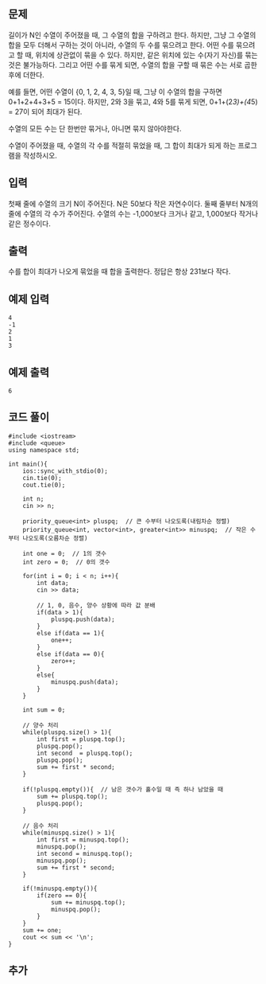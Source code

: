 ## 문제 
길이가 N인 수열이 주어졌을 때, 그 수열의 합을 구하려고 한다. 하지만, 그냥 그 수열의 합을 모두 더해서 구하는 것이 아니라, 수열의 두 수를 묶으려고 한다. 어떤 수를 묶으려고 할 때, 위치에 상관없이 묶을 수 있다. 하지만, 같은 위치에 있는 수(자기 자신)를 묶는 것은 불가능하다. 그리고 어떤 수를 묶게 되면, 수열의 합을 구할 때 묶은 수는 서로 곱한 후에 더한다.

예를 들면, 어떤 수열이 {0, 1, 2, 4, 3, 5}일 때, 그냥 이 수열의 합을 구하면 0+1+2+4+3+5 = 15이다. 하지만, 2와 3을 묶고, 4와 5를 묶게 되면, 0+1+(2*3)+(4*5) = 27이 되어 최대가 된다.

수열의 모든 수는 단 한번만 묶거나, 아니면 묶지 않아야한다.

수열이 주어졌을 때, 수열의 각 수를 적절히 묶었을 때, 그 합이 최대가 되게 하는 프로그램을 작성하시오.
## 입력
첫째 줄에 수열의 크기 N이 주어진다. N은 50보다 작은 자연수이다. 둘째 줄부터 N개의 줄에 수열의 각 수가 주어진다. 수열의 수는 -1,000보다 크거나 같고, 1,000보다 작거나 같은 정수이다.


## 출력
수를 합이 최대가 나오게 묶었을 때 합을 출력한다. 정답은 항상 231보다 작다.


## 예제 입력 
```
4
-1
2
1
3
```

## 예제 출력  
```
6
```
## 코드 풀이
```
#include <iostream>
#include <queue>
using namespace std;

int main(){
    ios::sync_with_stdio(0);
    cin.tie(0);
    cout.tie(0);
    
    int n;
    cin >> n;
    
    priority_queue<int> pluspq;  // 큰 수부터 나오도록(내림차순 정렬)
    priority_queue<int, vector<int>, greater<int>> minuspq;  // 작은 수부터 나오도록(오름차순 정렬)
    
    int one = 0;  // 1의 갯수
    int zero = 0;  // 0의 갯수
    
    for(int i = 0; i < n; i++){
        int data;
        cin >> data;
        
        // 1, 0, 음수, 양수 상황에 따라 값 분배
        if(data > 1){
            pluspq.push(data);
        }
        else if(data == 1){
            one++;
        }
        else if(data == 0){
            zero++;
        }
        else{
            minuspq.push(data);
        }
    }
    
    int sum = 0;
    
    // 양수 처리
    while(pluspq.size() > 1){
        int first = pluspq.top(); 
        pluspq.pop();
        int second  = pluspq.top();
        pluspq.pop();
        sum += first * second;
    }
    
    if(!pluspq.empty()){  // 남은 갯수가 홀수일 때 즉 하나 남았을 때 
        sum += pluspq.top();
        pluspq.pop();
    }
    
    // 음수 처리
    while(minuspq.size() > 1){
        int first = minuspq.top();
        minuspq.pop();
        int second = minuspq.top();
        minuspq.pop();
        sum += first * second;
    } 
    
    if(!minuspq.empty()){
        if(zero == 0){
            sum += minuspq.top();
            minuspq.pop();
        }
    }
    sum += one;
    cout << sum << '\n';
}
```
## 추가
